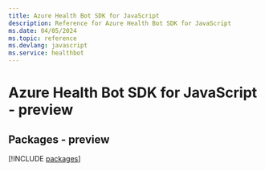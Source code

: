```yaml
---
title: Azure Health Bot SDK for JavaScript
description: Reference for Azure Health Bot SDK for JavaScript
ms.date: 04/05/2024
ms.topic: reference
ms.devlang: javascript
ms.service: healthbot
---
```

# Azure Health Bot SDK for JavaScript - preview
## Packages - preview
[!INCLUDE [packages](health-bot-index.md)]
